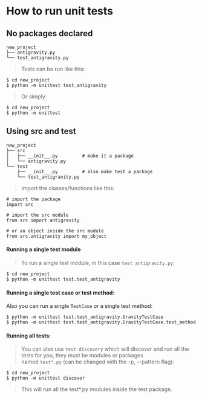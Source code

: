 # How to run unit tests

## No packages declared

```
new_project
├── antigravity.py
└── test_antigravity.py
```

> Tests can be run like this: 

```
$ cd new_project
$ python -m unittest test_antigravity
```

> Or simply:
``` 
$ cd new_project
$ python -m unittest
```

## Using src and test
```
new_project
├── src
│   ├── __init__.py         # make it a package
│   └── antigravity.py
└── test
    ├── __init__.py         # also make test a package
    └── test_antigravity.py
```

> Import the classes/functions like this: 
``` 
# import the package
import src

# import the src module
from src import antigravity

# or an object inside the src module
from src.antigravity import my_object
```

#### Running a single test module
> To run a single test module, in this case ```test_antigravity.py```:
```
$ cd new_project
$ python -m unittest test.test_antigravity
```
#### Running a single test case or test method:
Also you can run a single ```TestCase``` or a single test method:
``` 
$ python -m unittest test.test_antigravity.GravityTestCase
$ python -m unittest test.test_antigravity.GravityTestCase.test_method
```
#### Running all tests:
> You can also use ```test discovery``` which will discover and run all the tests for you, they must be modules or packages named ```test*.py``` (can be changed with the -p, --pattern flag):
``` 
$ cd new_project
$ python -m unittest discover
```
> This will run all the test*.py modules inside the test package.